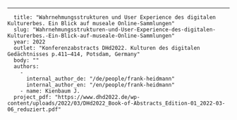 ---
      title: "Wahrnehmungsstrukturen und User Experience des digitalen Kulturerbes. Ein Blick auf museale Online-Sammlungen"
      slug: "Wahrnehmungsstrukturen-und-User-Experience-des-digitalen-Kulturerbes.-Ein-Blick-auf-museale-Online-Sammlungen"
      year: 2022
      outlet: "Konferenzabstracts DHd2022. Kulturen des digitalen Gedächtnisses p.411–414, Potsdam, Germany"
      body: ""
      authors:
        - 
          internal_author_de: "/de/people/frank-heidmann"
          internal_author_en: "/en/people/frank-heidmann"
        - name: Kienbaum J.
      project_pdf: "https://www.dhd2022.de/wp-content/uploads/2022/03/DHd2022_Book-of-Abstracts_Edition-01_2022-03-06_reduziert.pdf"
      
